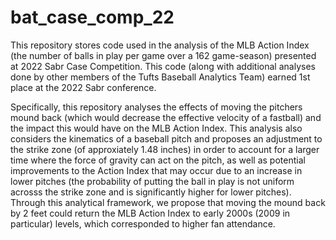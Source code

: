 # bat_case_comp_22

This repository stores code used in the analysis of the MLB Action Index (the number of balls in play
per game over a 162 game-season) presented at 2022 Sabr Case Competition. This code (along with additional
analyses done by other members of the Tufts Baseball Analytics Team) earned 1st place at the 2022 Sabr
conference. 

Specifically, this repository analyses the effects of moving the pitchers mound back (which
would decrease the effective velocity of a fastball) and the impact this would have on the MLB Action Index.
This analysis also considers the kinematics of a baseball pitch and proposes an adjustment to the strike zone
(of approxiately 1.48 inches) in order to account for a larger time where the force of gravity can act on the
pitch, as well as potential improvements to the Action Index that may occur due to an increase in lower pitches
(the probability of putting the ball in play is not uniform acrosss the strike zone and is significantly higher
for lower pitches). Through this analytical framework, we propose that moving the mound back by 2 feet could 
return the MLB Action Index to early 2000s (2009 in particular) levels, which corresponded to higher fan
attendance. 
